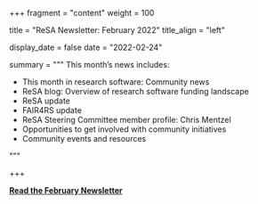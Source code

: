 +++ 
fragment = "content" 
weight = 100

title = "ReSA Newsletter: February 2022" 
title_align = "left"

display_date = false 
date = "2022-02-24"

summary = """ 
This month’s news includes:

* This month in research software: Community news
* ReSA blog: Overview of research software funding landscape
* ReSA update
* FAIR4RS update
* ReSA Steering Committee member profile: Chris Mentzel
* Opportunities to get involved with community initiatives
* Community events and resources

"""

+++

**[Read the February Newsletter](https://preview.mailerlite.io/preview/778129/emails/114350348882150868)**
